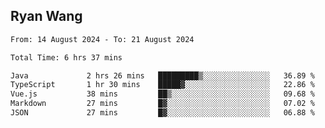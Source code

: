 ## Ryan Wang

<!--START_SECTION:waka-->

```txt
From: 14 August 2024 - To: 21 August 2024

Total Time: 6 hrs 37 mins

Java             2 hrs 26 mins   █████████▒░░░░░░░░░░░░░░░   36.89 %
TypeScript       1 hr 30 mins    █████▓░░░░░░░░░░░░░░░░░░░   22.86 %
Vue.js           38 mins         ██▒░░░░░░░░░░░░░░░░░░░░░░   09.68 %
Markdown         27 mins         █▓░░░░░░░░░░░░░░░░░░░░░░░   07.02 %
JSON             27 mins         █▓░░░░░░░░░░░░░░░░░░░░░░░   06.88 %
```

<!--END_SECTION:waka-->
